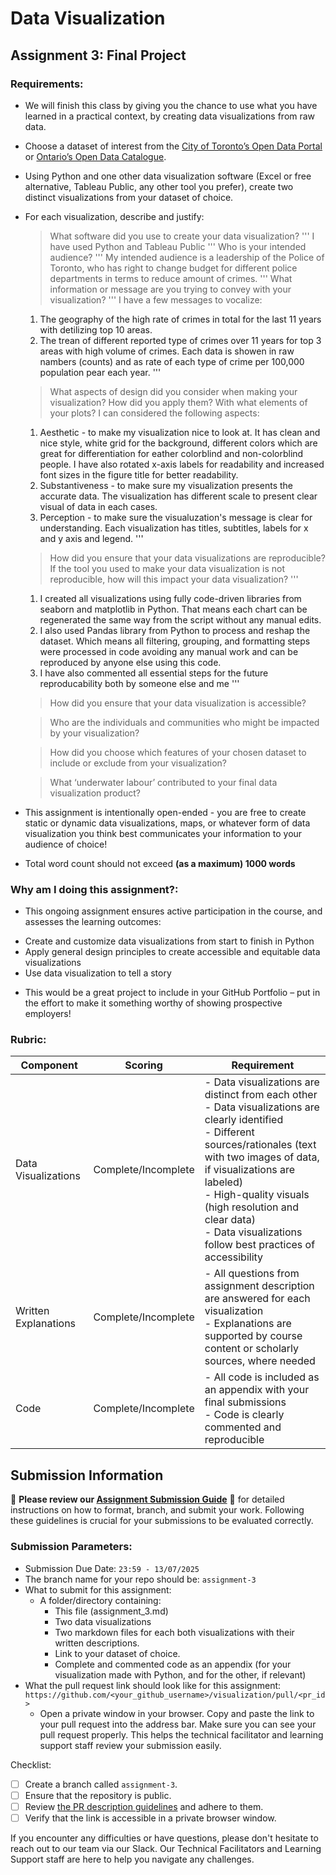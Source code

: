 # Data Visualization

## Assignment 3: Final Project

### Requirements:
- We will finish this class by giving you the chance to use what you have learned in a practical context, by creating data visualizations from raw data. 
- Choose a dataset of interest from the [City of Toronto’s Open Data Portal](https://www.toronto.ca/city-government/data-research-maps/open-data/) or [Ontario’s Open Data Catalogue](https://data.ontario.ca/). 
- Using Python and one other data visualization software (Excel or free alternative, Tableau Public, any other tool you prefer), create two distinct visualizations from your dataset of choice.  
- For each visualization, describe and justify: 
    > What software did you use to create your data visualization?
    ''' 
    I have used Python and Tableau Public
    '''
    > Who is your intended audience? 
    '''
    My intended audience is a leadership of the Police of Toronto, who has right to change budget for different police departments in terms to reduce amount of crimes.
    '''
    > What information or message are you trying to convey with your visualization? 
    '''
    I have a few messages to vocalize:
    1. The geography of the high rate of crimes in total for the last 11 years with detilizing top 10 areas.
    2. The trean of different reported type of crimes over 11 years for top 3 areas with high volume of crimes.
    Each data is showen in raw nambers (counts) and as rate of each type of crime per 100,000 population pear each year.
    '''
    > What aspects of design did you consider when making your visualization? How did you apply them? With what elements of your plots? 
    I can considered the following aspects:
    1. Aesthetic - to make my visualization nice to look at. It has clean and nice style, white grid for the background, different colors which are great for differentiation for eather colorblind and non-colorblind people. I have also rotated x-axis labels for readability and increased font sizes in the figure title for better readability.
    2. Substantiveness - to make sure my visualization presents the accurate data. The visualization has different scale to present clear visual of data in each cases. 
    3. Perception - to make sure the visualuzation's message is clear for understanding. Each visualization has titles, subtitles, labels for x and y axis and legend. 
    '''
    > How did you ensure that your data visualizations are reproducible? If the tool you used to make your data visualization is not reproducible, how will this impact your data visualization? 
    '''
    1. I created all visualizations using fully code-driven libraries from seaborn and matplotlib in Python. That means each chart can be regenerated the same way from the script without any manual edits.
    2. I also used Pandas library from Python to process and reshap the dataset. Which means all filtering, grouping, and formatting steps were processed in code avoiding any manual work and can be reproduced by anyone else using this code. 
    3. I have also commented all essential steps for the future reproducability both by someone else and me
    '''
    > How did you ensure that your data visualization is accessible?  
    
    > Who are the individuals and communities who might be impacted by your visualization?  
    
    > How did you choose which features of your chosen dataset to include or exclude from your visualization? 
    
    > What ‘underwater labour’ contributed to your final data visualization product?

- This assignment is intentionally open-ended - you are free to create static or dynamic data visualizations, maps, or whatever form of data visualization you think best communicates your information to your audience of choice! 
- Total word count should not exceed **(as a maximum) 1000 words** 
 
### Why am I doing this assignment?:  
- This ongoing assignment ensures active participation in the course, and assesses the learning outcomes: 
* Create and customize data visualizations from start to finish in Python
* Apply general design principles to create accessible and equitable data visualizations
* Use data visualization to tell a story  
- This would be a great project to include in your GitHub Portfolio – put in the effort to make it something worthy of showing prospective employers!

### Rubric:

| Component         | Scoring  | Requirement                                                                 |
|-------------------|----------|-----------------------------------------------------------------------------|
| Data Visualizations | Complete/Incomplete | - Data visualizations are distinct from each other<br>- Data visualizations are clearly identified<br>- Different sources/rationales (text with two images of data, if visualizations are labeled)<br>- High-quality visuals (high resolution and clear data)<br>- Data visualizations follow best practices of accessibility |
| Written Explanations | Complete/Incomplete | - All questions from assignment description are answered for each visualization<br>- Explanations are supported by course content or scholarly sources, where needed |
| Code              | Complete/Incomplete | - All code is included as an appendix with your final submissions<br>- Code is clearly commented and reproducible |

## Submission Information

🚨 **Please review our [Assignment Submission Guide](https://github.com/UofT-DSI/onboarding/blob/main/onboarding_documents/submissions.md)** 🚨 for detailed instructions on how to format, branch, and submit your work. Following these guidelines is crucial for your submissions to be evaluated correctly.

### Submission Parameters:
* Submission Due Date: `23:59 - 13/07/2025`
* The branch name for your repo should be: `assignment-3`
* What to submit for this assignment:
    * A folder/directory containing:
        * This file (assignment_3.md)
        * Two data visualizations 
        * Two markdown files for each both visualizations with their written descriptions.
        * Link to your dataset of choice.
        * Complete and commented code as an appendix (for your visualization made with Python, and for the other, if relevant) 
* What the pull request link should look like for this assignment: `https://github.com/<your_github_username>/visualization/pull/<pr_id>`
    * Open a private window in your browser. Copy and paste the link to your pull request into the address bar. Make sure you can see your pull request properly. This helps the technical facilitator and learning support staff review your submission easily.

Checklist:
- [ ] Create a branch called `assignment-3`.
- [ ] Ensure that the repository is public.
- [ ] Review [the PR description guidelines](https://github.com/UofT-DSI/onboarding/blob/main/onboarding_documents/submissions.md#guidelines-for-pull-request-descriptions) and adhere to them.
- [ ] Verify that the link is accessible in a private browser window.

If you encounter any difficulties or have questions, please don't hesitate to reach out to our team via our Slack. Our Technical Facilitators and Learning Support staff are here to help you navigate any challenges.
